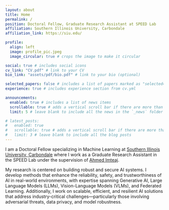 ```yaml
---
layout: about
title: Home
permalink: /
position: Doctoral Fellow, Graduate Research Assistant at SPEED Lab
affiliation: Southern Illinois University, Carbondale
affiliation_link: https://siu.edu/

profile:
  align: left
  image: profile_pic.jpeg
  image_circular: true # crops the image to make it circular

social: true # includes social icons
cv_link: "CV.pdf" # link to your CV
bio_link: "assets/pdf/bio.pdf" # link to your bio (optional)

selected_papers: false # includes a list of papers marked as "selected={true}"
experience: true # includes experience section from cv.yml

announcements:
  enabled: true # includes a list of news items
  scrollable: true # adds a vertical scroll bar if there are more than 3 news items
  limit: 5 # leave blank to include all the news in the `_news` folder

# latest_posts:
#   enabled: true
#   scrollable: true # adds a vertical scroll bar if there are more than 3 new posts items
#   limit: 3 # leave blank to include all the blog posts
---
```


I am a Doctoral Fellow specializing in Machine Learning at [Southern Illinois University, Carbondale](https://siu.edu/) where I work as a Graduate Research Assistant in the SPEED Lab under the supervision of [Ahmed Imteaj](https://ahmedimteaj.github.io/).

My research is centered on building robust and secure AI systems. I develop methods that enhance the reliability, safety, and trustworthiness of AI in real-world environments, with expertise spanning Generative AI, Large Language Models (LLMs), Vision-Language Models (VLMs), and Federated Learning. Additionally, I work on scalable, efficient, and resilient AI solutions that address industry-critical challenges—particularly those involving adversarial threats, data privacy, and model robustness.


